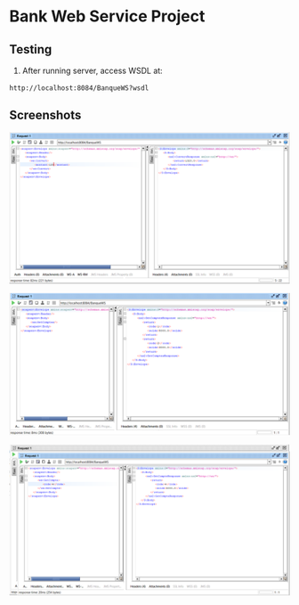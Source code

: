 # Bank Web Service Project

## Testing
1. After running server, access WSDL at:
```
http://localhost:8084/BanqueWS?wsdl
```

## Screenshots

![Convert](images/Capture1.png)

![get Compte](images/Capture2.png)

![get Comptes](images/Capture3.png)
